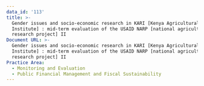 ```yaml
---
data_id: '113'
title: >-
  Gender issues and socio-economic research in KARI [Kenya Agricultural Research
  Institute] : mid-term evaluation of the USAID NARP [national agricultural
  research project] II
Document URL: >-
  Gender issues and socio-economic research in KARI [Kenya Agricultural Research
  Institute] : mid-term evaluation of the USAID NARP [national agricultural
  research project] II
Practice Area:
  - Monitoring and Evaluation
  - Public Financial Management and Fiscal Sustainability
---
```

